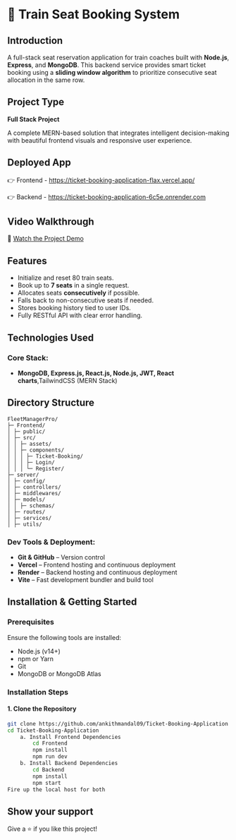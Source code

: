 # 🚆 Train Seat Booking System

## Introduction

A full-stack seat reservation application for train coaches built with **Node.js**, **Express**, and **MongoDB**. This backend service provides smart ticket booking using a **sliding window algorithm** to prioritize consecutive seat allocation in the same row.

## Project Type

**Full Stack Project**

A complete MERN-based solution that integrates intelligent decision-making with beautiful frontend visuals and responsive user experience.

## Deployed App

👉 Frontend - [https://ticket-booking-application-flax.vercel.app/
](https://ticket-booking-application-flax.vercel.app/)

👉 Backend - [https://ticket-booking-application-6c5e.onrender.com ](https://ticket-booking-application-6c5e.onrender.com)

## Video Walkthrough

🎥 [Watch the Project Demo](https://drive.google.com/file/d/1NwStMAEdRGUaEZ3gJOvnpTVo01aWx2-V/view?usp=sharing)


## Features

- Initialize and reset 80 train seats.
- Book up to **7 seats** in a single request.
- Allocates seats **consecutively** if possible.
- Falls back to non-consecutive seats if needed.
- Stores booking history tied to user IDs.
- Fully RESTful API with clear error handling.

## Technologies Used

### Core Stack:

- **MongoDB, Express.js, React.js, Node.js, JWT, React charts**,TailwindCSS (MERN Stack)

## Directory Structure

```
FleetManagerPro/
├─ Frontend/
│ ├─ public/
│ ├─ src/
│ │ ├─ assets/
│ │ ├─ components/
│ │ │ ├─ Ticket-Booking/
│ │ │ ├─ Login/
│ │ │ └─ Register/
├─ server/
│ ├─ config/
│ ├─ controllers/
│ ├─ middlewares/
│ ├─ models/
│ │ ├─ schemas/
│ ├─ routes/
│ ├─ services/
│ ├─ utils/
```


### Dev Tools & Deployment:

- **Git & GitHub** – Version control
- **Vercel** – Frontend hosting and continuous deployment
- **Render** – Backend hosting and continuous deployment
- **Vite** – Fast development bundler and build tool


## Installation & Getting Started

### Prerequisites

Ensure the following tools are installed:

- Node.js (v14+)
- npm or Yarn
- Git
- MongoDB or MongoDB Atlas

### Installation Steps

#### 1. Clone the Repository

```bash
git clone https://github.com/ankithmandal09/Ticket-Booking-Application
cd Ticket-Booking-Application
    a. Install Frontend Dependencies
        cd Frontend
        npm install
        npm run dev
    b. Install Backend Dependencies
        cd Backend
        npm install
        npm start
Fire up the local host for both

```
## Show your support

Give a ⭐️ if you like this project!

